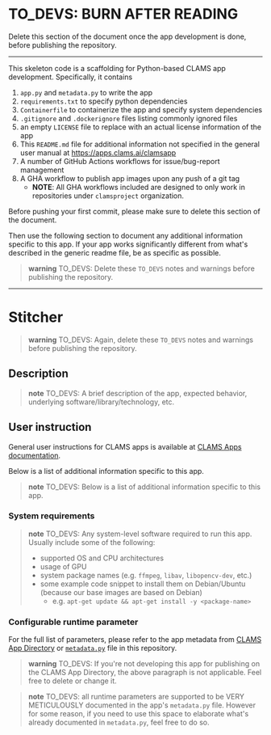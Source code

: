 # TO_DEVS: BURN AFTER READING

Delete this section of the document once the app development is done, before publishing the repository. 

---
This skeleton code is a scaffolding for Python-based CLAMS app development. Specifically, it contains 

1. `app.py` and `metadata.py` to write the app 
1. `requirements.txt` to specify python dependencies
1. `Containerfile` to containerize the app and specify system dependencies
1. `.gitignore` and `.dockerignore` files listing commonly ignored files
1. an empty `LICENSE` file to replace with an actual license information of the app
1. This `README.md` file for additional information not specified in the general user manual at https://apps.clams.ai/clamsapp
1. A number of GitHub Actions workflows for issue/bug-report management 
1. A GHA workflow to publish app images upon any push of a git tag
   * **NOTE**: All GHA workflows included are designed to only work in repositories under `clamsproject` organization.

Before pushing your first commit, please make sure to delete this section of the document.

Then use the following section to document any additional information specific to this app. If your app works significantly different from what's described in the generic readme file, be as specific as possible. 


> **warning** 
> TO_DEVS: Delete these `TO_DEVS` notes and warnings before publishing the repository.

---

# Stitcher

> **warning** 
> TO_DEVS: Again, delete these `TO_DEVS` notes and warnings before publishing the repository.

## Description

> **note**
> TO_DEVS: A brief description of the app, expected behavior, underlying software/library/technology, etc.

## User instruction

General user instructions for CLAMS apps is available at [CLAMS Apps documentation](https://apps.clams.ai/clamsapp).

Below is a list of additional information specific to this app.

> **note** 
> TO_DEVS: Below is a list of additional information specific to this app.


### System requirements

> **note**
> TO_DEVS: Any system-level software required to run this app. Usually include some of the following:
> * supported OS and CPU architectures
> * usage of GPU
> * system package names (e.g. `ffmpeg`, `libav`, `libopencv-dev`, etc.)
> * some example code snippet to install them on Debian/Ubuntu (because our base images are based on Debian)
>     * e.g. `apt-get update && apt-get install -y <package-name>`

### Configurable runtime parameter

For the full list of parameters, please refer to the app metadata from [CLAMS App Directory](https://apps.clams.ai) or [`metadata.py`](metadata.py) file in this repository.

> **warning**
> TO_DEVS: If you're not developing this app for publishing on the CLAMS App Directory, the above paragraph is not applicable. Feel free to delete or change it.

> **note**
> TO_DEVS: all runtime parameters are supported to be VERY METICULOUSLY documented in the app's `metadata.py` file. However for some reason, if you need to use this space to elaborate what's already documented in `metadata.py`, feel free to do so.
